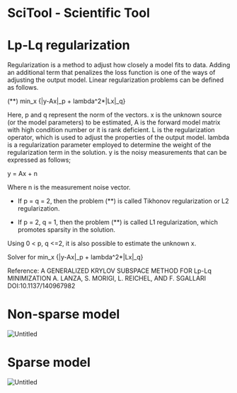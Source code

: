 # SciTool - Scientific Tool

# Lp-Lq regularization

Regularization is a method to adjust how closely a model fits to data. Adding an additional term that penalizes the loss function is one of the ways of adjusting the output model.
Linear regularization problems can be defined as follows.

(**)  min_x {|y-Ax|_p + lambda^2*|Lx|_q}
  
Here, p and q represent the norm of the vectors. x is the unknown source (or the model parameters) to be estimated, A is the forward model matrix with high condition number or it is rank deficient. L is the regularization operator, which is used to adjust the properties of the output model. lambda is a regularization parameter employed to determine the weight of the regularization term in the solution. y is the noisy measurements that can be expressed as follows;

y = Ax + n

Where n is the measurement noise vector.

- If p = q = 2, then the problem (**) is called Tikhonov regularization or L2 regularization.

- If p = 2, q = 1, then the problem (**) is called L1 regularization, which promotes sparsity in the solution.

Using 0 < p, q <=2, it is also possible to estimate the unknown x. 

Solver for min_x {|y-Ax|_p + lambda^2*|Lx|_q}

 Reference: A GENERALIZED KRYLOV SUBSPACE METHOD FOR Lp-Lq MINIMIZATION
 A. LANZA, S. MORIGI, L. REICHEL, AND F. SGALLARI
 DOI:10.1137/140967982
 
 # Non-sparse model
 
 ![Untitled](https://github.com/ononak/ReguTool/assets/17129016/8b0f41c8-3ce6-4c34-9e08-e58c09831aab)

# Sparse model

![Untitled](https://github.com/ononak/ReguTool/assets/17129016/86cd290d-02ac-42b3-9df2-88ba937c93e0)




